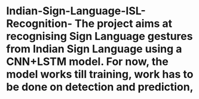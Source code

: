 # Indian-Sign-Language-ISL-Recognition- The project aims at recognising Sign Language gestures from Indian Sign Language using a CNN+LSTM model. For now, the model works till training, work has to be done on detection and prediction,
